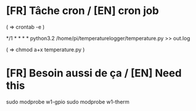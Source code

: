 # [FR] Tâche cron / [EN] cron job

( => crontab -e )

*/1 * * * * python3.2 /home/pi/temperaturelogger/temperature.py >> out.log

( => chmod a+x temperature.py )

# [FR] Besoin aussi de ça / [EN] Need this

sudo modprobe w1-gpio
sudo modprobe w1-therm